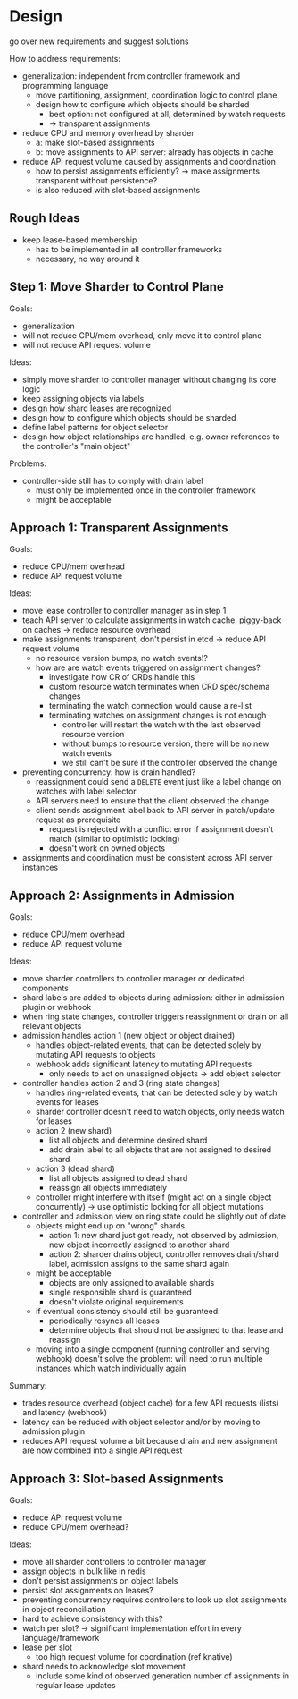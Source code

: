 # Design

go over new requirements and suggest solutions

How to address requirements:

- generalization: independent from controller framework and programming language
  - move partitioning, assignment, coordination logic to control plane
  - design how to configure which objects should be sharded
    - best option: not configured at all, determined by watch requests
    - -> transparent assignments
- reduce CPU and memory overhead by sharder
  - a: make slot-based assignments
  - b: move assignments to API server: already has objects in cache
- reduce API request volume caused by assignments and coordination
  - how to persist assignments efficiently? -> make assignments transparent without persistence?
  - is also reduced with slot-based assignments

## Rough Ideas

- keep lease-based membership
  - has to be implemented in all controller frameworks
  - necessary, no way around it

## Step 1: Move Sharder to Control Plane

Goals:

- generalization
- will not reduce CPU/mem overhead, only move it to control plane
- will not reduce API request volume

Ideas:

- simply move sharder to controller manager without changing its core logic
- keep assigning objects via labels
- design how shard leases are recognized
- design how to configure which objects should be sharded
- define label patterns for object selector
- design how object relationships are handled, e.g. owner references to the controller's "main object"

Problems:

- controller-side still has to comply with drain label
  - must only be implemented once in the controller framework
  - might be acceptable

## Approach 1: Transparent Assignments

Goals:

- reduce CPU/mem overhead
- reduce API request volume

Ideas:

- move lease controller to controller manager as in step 1
- teach API server to calculate assignments in watch cache, piggy-back on caches -> reduce resource overhead
- make assignments transparent, don't persist in etcd -> reduce API request volume
  - no resource version bumps, no watch events!?
  - how are are watch events triggered on assignment changes?
    - investigate how CR of CRDs handle this
    - custom resource watch terminates when CRD spec/schema changes
    - terminating the watch connection would cause a re-list
    - terminating watches on assignment changes is not enough
      - controller will restart the watch with the last observed resource version
      - without bumps to resource version, there will be no new watch events
      - we still can't be sure if the controller observed the change
- preventing concurrency: how is drain handled?
  - reassignment could send a `DELETE` event just like a label change on watches with label selector
  - API servers need to ensure that the client observed the change
  - client sends assignment label back to API server in patch/update request as prerequisite
    - request is rejected with a conflict error if assignment doesn't match (similar to optimistic locking)
    - doesn't work on owned objects
- assignments and coordination must be consistent across API server instances

## Approach 2: Assignments in Admission

Goals:

- reduce CPU/mem overhead
- reduce API request volume

Ideas:

- move sharder controllers to controller manager or dedicated components
- shard labels are added to objects during admission: either in admission plugin or webhook
- when ring state changes, controller triggers reassignment or drain on all relevant objects
- admission handles action 1 (new object or object drained)
  - handles object-related events, that can be detected solely by mutating API requests to objects
  - webhook adds significant latency to mutating API requests
    - only needs to act on unassigned objects -> add object selector
- controller handles action 2 and 3 (ring state changes)
  - handles ring-related events, that can be detected solely by watch events for leases
  - sharder controller doesn't need to watch objects, only needs watch for leases
  - action 2 (new shard)
    - list all objects and determine desired shard
    - add drain label to all objects that are not assigned to desired shard
  - action 3 (dead shard)
    - list all objects assigned to dead shard
    - reassign all objects immediately
  - controller might interfere with itself (might act on a single object concurrently) -> use optimistic locking for all object mutations
- controller and admission view on ring state could be slightly out of date
  - objects might end up on "wrong" shards
    - action 1: new shard just got ready, not observed by admission, new object incorrectly assigned to another shard
    - action 2: sharder drains object, controller removes drain/shard label, admission assigns to the same shard again
  - might be acceptable
    - objects are only assigned to available shards
    - single responsible shard is guaranteed
    - doesn't violate original requirements
  - if eventual consistency should still be guaranteed:
    - periodically resyncs all leases
    - determine objects that should not be assigned to that lease and reassign
  - moving into a single component (running controller and serving webhook) doesn't solve the problem: will need to run multiple instances which watch individually again

Summary:

- trades resource overhead (object cache) for a few API requests (lists) and latency (webhook)
- latency can be reduced with object selector and/or by moving to admission plugin
- reduces API request volume a bit because drain and new assignment are now combined into a single API request

## Approach 3: Slot-based Assignments

Goals:

- reduce API request volume
- reduce CPU/mem overhead?

Ideas:

- move all sharder controllers to controller manager
- assign objects in bulk like in redis
- don't persist assignments on object labels
- persist slot assignments on leases?
- preventing concurrency requires controllers to look up slot assignments in object reconciliation
- hard to achieve consistency with this?
- watch per slot? -> significant implementation effort in every language/framework
- lease per slot
  - too high request volume for coordination (ref knative)
- shard needs to acknowledge slot movement
  - include some kind of observed generation number of assignments in regular lease updates
